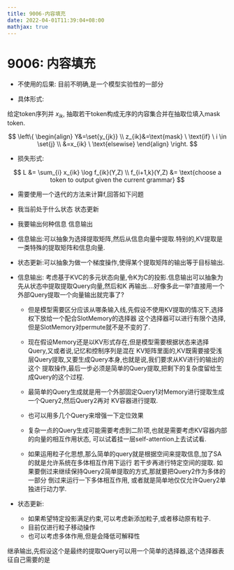 ```yaml
---
title: 9006-内容填充
date: 2022-04-01T11:39:04+08:00
mathjax: true
---
```


# 9006: 内容填充

- 不使用的后果: 目前不明确,是一个模型实验性的一部分

- 具体形式:

给定token序列并 $x_{ik}$, 抽取若干token构成无序的内容集合并在抽取位填入mask token.

  $$
  \left\{
  \begin{align}
  Y&=\set{y_{jk}} \\
  z_{ik}&=\text{mask} \  \text{if} \  i \in \set{j} \\
        &=x_{ik} \ \text{elsewise}
  \end{align}
  \right.
  $$

- 损失形式:

$$
L &= \sum_{i} x_{ik} \log f_{ik}(Y,Z) \\
f_{i+1,k}(Y,Z) &= \text{choose a token to output given the current grammar}
$$

- 需要使用一个迭代的方法来计算f,回答如下问题
- 我当前处于什么状态 状态更新
- 我要输出何种信息 信息输出
- 信息输出:可以抽象为选择提取矩阵,然后从信息向量中提取.特别的,KV提取是一类特殊的提取矩阵和信息向量.
- 状态更新:可以抽象为做一个梯度操作,使得某个提取矩阵的输出等于目标输出.

- 信息输出: 考虑基于KVC的多元状态向量,令K为C的投影.信息输出可以抽象为先从状态中提取提取Query向量,然后和K
再输出....好像多此一举?直接用一个外部Query提取一个向量输出就完事了?

  - 但是模型需要区分应该从哪条输入线,先假设不使用KV提取的情况下,选择权下放给一个配合SlotMemory的选择器
  这个选择器可以进行有限个选择,但是SlotMemory对permute就不是不变的了.

  - 现在假设Memory还是以KV形式存在,但是模型需要根据状态来选择Query,又或者说,记忆和控制序列是混在
  KV矩阵里面的,KV既需要接受浅层Query提取,又要生成Query本身,也就是说,我们要求从KV进行的输出的这个
  提取操作,最后一步必须是简单的Query提取,把剩下的复杂度留给生成Query的这个过程.

  - 最简单的Query生成就是用一个外部固定Query1对Memory进行提取生成一个Query2,然后Query2再对
  KV容器进行提取.
  - 也可以用多几个Query来增强一下定位效果
  - 复杂一点的Query生成可能需要考虑到二阶项,也就是需要考虑KV容器内部的向量的相互作用状态,
  可以试着挂一层self-attention上去试试看.
  - 如果运用粒子化思想,那么简单的query就是根据空间来提取信息,加了SA的就是允许系统在多体相互作用下运行
  若干步再进行特定空间的提取. 如果要倒过来继续保持Query2简单提取的方式,那就要把Query2作为多体的一部分
  倒过来运行一下多体相互作用, 或者就是简单地仅仅允许Query2单独进行动力学.

- 状态更新:
  - 如果希望特定投影满足约束,可以考虑新添加粒子,或者移动原有粒子.
  - 目前仅进行粒子移动操作
  - 也可以考虑多体作用,但是会降低可解释性




继承输出,先假设这个是最终的提取Query可以用一个简单的选择器,这个选择器表征自己需要的是
